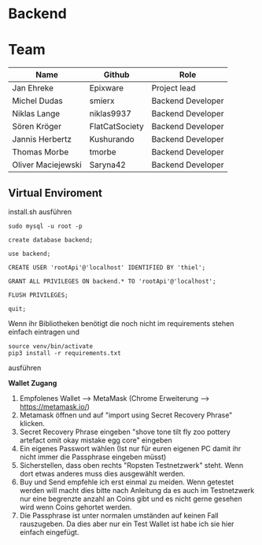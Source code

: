 # Backend
# Team

Name | Github | Role
------------ | ------------ | ------------
Jan Ehreke | Epixware | Project lead
Michel Dudas | smierx | Backend Developer
Niklas Lange | niklas9937 | Backend Developer
Sören Kröger | FlatCatSociety | Backend Developer
Jannis Herbertz | Kushurando | Backend Developer
Thomas Morbe| tmorbe | Backend Developer
Oliver Maciejewski | Saryna42 | Backend Developer      


## Virtual Enviroment
install.sh ausführen

```
sudo mysql -u root -p

create database backend;

use backend;

CREATE USER 'rootApi'@'localhost' IDENTIFIED BY 'thiel';

GRANT ALL PRIVILEGES ON backend.* TO 'rootApi'@'localhost';

FLUSH PRIVILEGES;

quit;
```

Wenn ihr Bibliotheken benötigt die noch nicht im requirements stehen einfach eintragen und 
```
source venv/bin/activate
pip3 install -r requirements.txt
```
ausführen


**Wallet Zugang**
  1. Empfolenes Wallet --> MetaMask (Chrome Erweiterung --> https://metamask.io/)
  2. Metamask öffnen und auf "import using Secret Recovery Phrase" klicken.
  3. Secret Recovery Phrase eingeben "shove tone tilt fly zoo pottery artefact omit okay mistake egg core" eingeben
  4. Ein eigenes Passwort wählen (Ist nur für euren eigenen PC damit ihr nicht immer die Passphrase eingeben müsst)
  5. Sicherstellen, dass oben rechts "Ropsten Testnetzwerk" steht. Wenn dort etwas anderes muss dies ausgewählt werden.
  6. Buy und Send empfehle ich erst einmal zu meiden. Wenn getestet werden will macht dies bitte nach Anleitung da es auch im Testnetzwerk nur eine begrenzte anzahl an Coins gibt und es nicht gerne gesehen wird wenn Coins gehortet werden.
  7. Die Passphrase ist unter normalen umständen auf keinen Fall rauszugeben. Da dies aber nur ein Test Wallet ist habe ich sie hier einfach eingefügt.

